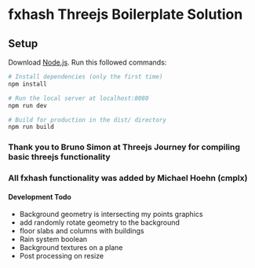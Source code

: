 # fxhash Threejs Boilerplate Solution

## Setup
Download [Node.js](https://nodejs.org/en/download/).
Run this followed commands:

``` bash
# Install dependencies (only the first time)
npm install

# Run the local server at localhost:8080
npm run dev

# Build for production in the dist/ directory
npm run build
```
### Thank you to Bruno Simon at Threejs Journey for compiling basic threejs functionality 
### All fxhash functionality was added by Michael Hoehn (cmplx)

#### Development Todo
- Background geometry is intersecting my points graphics
- add randomly rotate geometry to the background
- floor slabs and columns with buildings
- Rain system boolean
- Background textures on a plane
- Post processing on resize